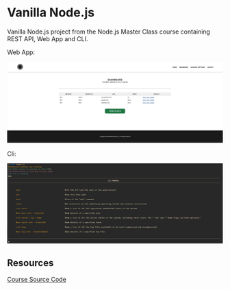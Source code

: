 # Vanilla Node.js

Vanilla Node.js project from the Node.js Master Class course containing REST API, Web App and CLI.

Web App:

![Web App](.github/media/webapp.png)

Cli:

![CLI](.github/media/cli.png)

## Resources

[Course Source Code](https://github.com/pirple/The-NodeJS-Master-Class)